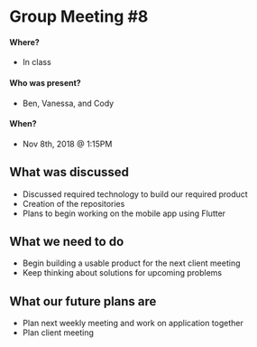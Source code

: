 # Group Meeting #8
#### Where?
* In class
#### Who was present?
* Ben, Vanessa, and Cody
#### When?
* Nov 8th, 2018 @ 1:15PM 

## What was discussed
* Discussed required technology to build our required product
* Creation of the repositories
* Plans to begin working on the mobile app using Flutter

## What we need to do
* Begin building a usable product for the next client meeting
* Keep thinking about solutions for upcoming problems

## What our future plans are
* Plan next weekly meeting and work on application together 
* Plan client meeting
